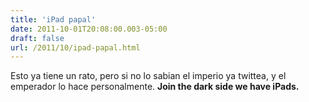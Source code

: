 ```yaml
---
title: 'iPad papal'
date: 2011-10-01T20:08:00.003-05:00
draft: false
url: /2011/10/ipad-papal.html
---
```


Esto ya tiene un rato, pero si no lo sabian el imperio ya twittea, y el emperador lo hace personalmente. **Join the dark side we have iPads.**  
  
  
  

<object width="320" height="266" class="BLOGGER-youtube-video" classid="clsid:D27CDB6E-AE6D-11cf-96B8-444553540000" codebase="http://download.macromedia.com/pub/shockwave/cabs/flash/swflash.cab#version=6,0,40,0" data-thumbnail-src="http://0.gvt0.com/vi/tC8s44MRGVA/0.jpg"><param name="movie" value="http://www.youtube.com/v/tC8s44MRGVA&amp;fs=1&amp;source=uds"><param name="bgcolor" value="#FFFFFF"><embed width="320" height="266" src="http://www.youtube.com/v/tC8s44MRGVA&amp;fs=1&amp;source=uds" type="application/x-shockwave-flash"></object>